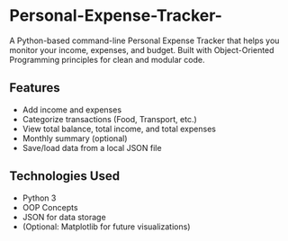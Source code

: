 # Personal-Expense-Tracker-

A Python-based command-line Personal Expense Tracker that helps you monitor your income, expenses, and budget. Built with Object-Oriented Programming principles for clean and modular code.

## Features
- Add income and expenses
- Categorize transactions (Food, Transport, etc.)
- View total balance, total income, and total expenses
- Monthly summary (optional)
- Save/load data from a local JSON file

## Technologies Used
- Python 3
- OOP Concepts
- JSON for data storage
- (Optional: Matplotlib for future visualizations)
